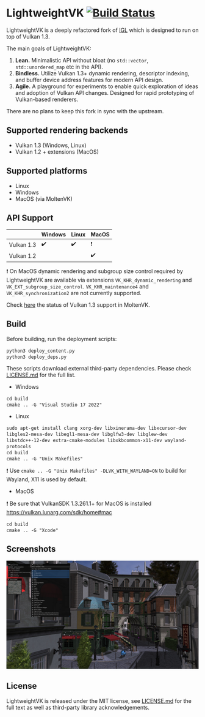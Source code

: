 LightweightVK [![Build Status](https://github.com/corporateshark/lightweightvk/actions/workflows/c-cpp.yml/badge.svg)](https://github.com/corporateshark/lightweightvk/actions)
========================

LightweightVK is a deeply refactored fork of [IGL](https://github.com/facebook/igl) which is designed to run on top of Vulkan 1.3.

The main goals of LightweightVK:

1. **Lean.** Minimalistic API without bloat (no `std::vector`, `std::unordered_map` etc in the API).
2. **Bindless.** Utilize Vulkan 1.3+ dynamic rendering, descriptor indexing, and buffer device address features for modern API design.
3. **Agile.** A playground for experiments to enable quick exploration of ideas and adoption of Vulkan API changes.
Designed for rapid prototyping of Vulkan-based renderers.

There are no plans to keep this fork in sync with the upstream.

## Supported rendering backends

 * Vulkan 1.3 (Windows, Linux)
 * Vulkan 1.2 + extensions (MacOS)

## Supported platforms

 * Linux
 * Windows
 * MacOS (via MoltenVK)

## API Support

|                          | Windows                    | Linux                      | MacOS
| ------------------------ | -------------------------- | -------------------------- | -------------------------- |
| Vulkan 1.3               | :heavy_check_mark:         | :heavy_check_mark:         | :heavy_exclamation_mark:   |
| Vulkan 1.2               |                            |                            | :heavy_check_mark:         |

:heavy_exclamation_mark: On MacOS dynamic rendering and subgroup size control required by LightweightVK are available via extensions `VK_KHR_dynamic_rendering` and `VK_EXT_subgroup_size_control`. `VK_KHR_maintenance4` and `VK_KHR_synchronization2` are not currently supported.

Check [here](https://github.com/KhronosGroup/MoltenVK/issues/1930) the status of Vulkan 1.3 support in MoltenVK.

## Build

Before building, run the deployment scripts:

```
python3 deploy_content.py
python3 deploy_deps.py

```

These scripts download external third-party dependencies. Please check [LICENSE.md](./LICENSE.md) for the full list.

* Windows

```
cd build
cmake .. -G "Visual Studio 17 2022"
```

* Linux

```
sudo apt-get install clang xorg-dev libxinerama-dev libxcursor-dev libgles2-mesa-dev libegl1-mesa-dev libglfw3-dev libglew-dev libstdc++-12-dev extra-cmake-modules libxkbcommon-x11-dev wayland-protocols
cd build
cmake .. -G "Unix Makefiles"
```

:heavy_exclamation_mark: Use `cmake .. -G "Unix Makefiles" -DLVK_WITH_WAYLAND=ON` to build for Wayland, X11 is used by default.

* MacOS

:heavy_exclamation_mark: Be sure that VulkanSDK 1.3.261.1+ for MacOS is installed https://vulkan.lunarg.com/sdk/home#mac

```
cd build
cmake .. -G "Xcode"
```

## Screenshots

![image](.github/screenshot01.jpg)

## License

LightweightVK is released under the MIT license, see [LICENSE.md](./LICENSE.md) for the full text as well as third-party library
acknowledgements.
